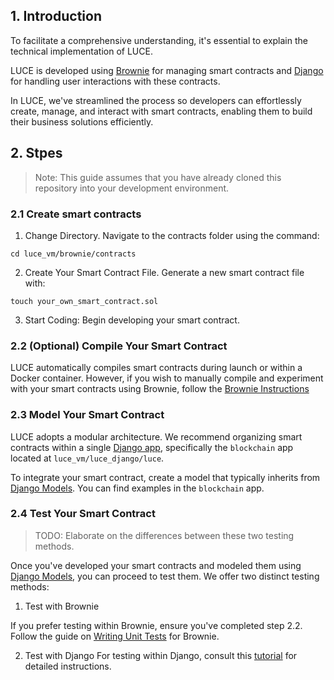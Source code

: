 ## 1. Introduction

To facilitate a comprehensive understanding, it's essential to explain the technical implementation of LUCE.

LUCE is developed using [Brownie](https://eth-brownie.readthedocs.io/en/stable/) for managing smart contracts and [Django](https://www.djangoproject.com/) for handling user interactions with these contracts.

In LUCE, we've streamlined the process so developers can effortlessly create, manage, and interact with smart contracts, enabling them to build their business solutions efficiently.

## 2. Stpes

> Note: This guide assumes that you have already cloned this repository into your development environment.

### 2.1 Create smart contracts

1. Change Directory. Navigate to the contracts folder using the command:

```
cd luce_vm/brownie/contracts
```

2. Create Your Smart Contract File. Generate a new smart contract file with:

```
touch your_own_smart_contract.sol
```

3. Start Coding: Begin developing your smart contract.

### 2.2 (Optional) Compile Your Smart Contract

LUCE automatically compiles smart contracts during launch or within a Docker container. However, if you wish to manually compile and experiment with your smart contracts using Brownie, follow the [Brownie Instructions](https://eth-brownie.readthedocs.io/en/stable/quickstart.html)

### 2.3 Model Your Smart Contract

LUCE adopts a modular architecture. We recommend organizing smart contracts within a single [Django app](https://docs.djangoproject.com/en/5.0/intro/tutorial01/), specifically the `blockchain` app located at `luce_vm/luce_django/luce`.

To integrate your smart contract, create a model that typically inherits from [Django Models](https://docs.djangoproject.com/en/5.0/topics/db/models/). You can find examples in the `blockchain` app.

### 2.4 Test Your Smart Contract

> TODO: Elaborate on the differences between these two testing methods.

Once you've developed your smart contracts and modeled them using [Django Models](https://docs.djangoproject.com/en/5.0/topics/db/models/), you can proceed to test them. We offer two distinct testing methods:

1. Test with Brownie

If you prefer testing within Brownie, ensure you've completed step 2.2.
Follow the guide on [Writing Unit Tests](https://eth-brownie.readthedocs.io/en/stable/tests-pytest-intro.html#pytest) for Brownie.

2. Test with Django
   For testing within Django, consult this [tutorial](https://docs.djangoproject.com/en/5.0/intro/tutorial05/) for detailed instructions.
